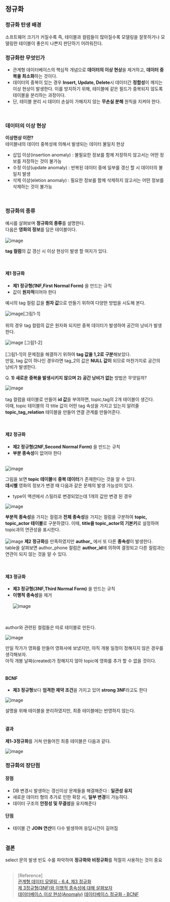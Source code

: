 ## 정규화

### 정규화 탄생 배경
소프트웨어 크기가 커질수록 즉, 테이블과 컬럼들이 많아질수록 모델링을 잘못하거나 모델링한 테이블이 좋은지 나쁜지 판단하기 어려워진다.
<br>

### 정규화란 무엇인가
- 관계형 데이터베이스의 핵심적 개념으로 **데이터의 이상 현상**을 제거하고, **데이터 중복을 최소화**하는 것이다.
- 데이터의 중복이 있는 경우 **Insert, Update, Delete**시
데이터간 **정합성**이 깨지는 이상 현상이 발생한다. 이를 방지하기 위해, 테이블에
같은 필드가 중복되지 않도록 테이블을 분리하는 과정이다.
- 단, 테이블 분리 시 데이터 손실이 가해지지 않는 **무손실 분해** 원칙을 지켜야 한다.

<br>

### 데이터의 이상 현상
**이상현상 이란?**
<Br>테이블내의 데이터 중복성에 의해서 발생되는 데이터 불일치 현상

- 삽입 이상(insertion anomaly) : 불필요한 정보를 함께 저장하지 않고서는 어떤 정보를 저장하는 것이 불가능
- 수정 이상(update anomaly) : 반복된 데이터 중에 일부를 갱신 할 시 데이터의 불일치 발생 
- 삭제 이상(eletion anomaly) : 필요한 정보를 함께 삭제하지 않고서는 어떤 정보를 삭제하는 것이 불가능

<br>

### 정규화의 종류
예시를 살펴보며 **정규화의 종류**를 설명한다.<br>
다음은 **영화의 정보**를 담은 테이블이다.<br><br>
![image](https://user-images.githubusercontent.com/43839951/203487828-abe1acb1-2e57-4463-b878-f72386241bf0.png)

**tag 컬럼**의 값 갱신 시 이상 현상이 발생 할 여지가 있다.

<br>

#### 제1 정규화
- **제1 정규형(1NF,First Normal Form)** 을 만드는 규칙
- 값이 **원자적**이어야 한다

예시의 tag 컬럼 값을 **원자 값**으로 만들기 위하여 다양한 방법을 시도해 본다.

![image](https://user-images.githubusercontent.com/43839951/203487863-26a512d2-fe73-4521-abfd-e4e8b1cad09d.png)[그림1-1]
<br><br>
위의 경우 tag 컬럼의 값은 원자화 되지만 중복 데이터가 발생하여 공간의 낭비가 발생한다.

![image](https://user-images.githubusercontent.com/43839951/203487885-52e56031-01a2-4b77-bff2-6e74cb81b2bf.png)
[그림1-2]<br><br>
[그림1-1]의 문제점을 해결하기 위하여 **tag 값을 1,2로 구분**해보았다.  
만일, tag 값이 하나인 경우라면 tag_2의 값은 
**NULL 값이** 되므로 마찬가지로 공간의 낭비가 발생한다.

Q. **1) 새로운 중복을 발생시키지 않으며  2) 공간 낭비가 없는** 방법은 무엇일까?

![image](https://user-images.githubusercontent.com/43839951/203487896-26c147e4-c861-4f4f-909d-2b348ad5ef84.png)<br><br>
tag 컬럼을 테이블로 만들어 **id 값**을 부여하면, topic,tag의 2개 테이블이 생긴다. <br>이때, topic 테이블의 각 title 값이 어떤 tag
속성을 가지고 있는지 알려줄 **topic_tag_relation** 테이블을 만들어 연결 관계를 만들어준다.

<br>

#### 제2 정규화
- **제2 정규형(2NF,Second Normal Form)** 을 만드는 규칙
- **부분 종속성**이 없어야 한다<br><br>

![image](https://user-images.githubusercontent.com/43839951/203487910-57602264-69ff-4e75-9dfb-4bc1cd542f5b.png)

그림을 보면 **topic 테이블**에 **중복 데이터**가 존재한다는 것을 알 수 있다.<br>
**데시벨** 영화의 정보가 변경 때 다음과 같은 문제의 발생 가능성이 있다.
- type이 액션에서 스릴러로 변경되었는데 1개의 값만 변경 된 경우

![image](https://user-images.githubusercontent.com/43839951/203487936-5addf44e-38b4-4ddc-ba08-24b546ac49b1.png)

**부분적 종속성**을 가지는 컬럼과 **전체 종속성**을 가지는 컬럼을 구분하여
**topic, topic_actor 테이블**로 구분하였다. 이때, **title을 topic_actor의 기본키**로 설정하여 topic과의 연관성을 표시한다.
<br><br>
![image](https://user-images.githubusercontent.com/43839951/203487990-82847420-1cc3-44e3-8ee5-c7d4ed743ba9.png)
**제2 정규화**를 만족하였지만 **author_** 에서 또 다른 **종속성**이 발생한다.<br>
table을 살펴보면 author_phone 컬럼은
**author_id**에 의하여 결정되고 다른 컬럼과는 연관이 되지 않는 것을 알 수 있다.

<br>

#### 제3 정규화
- **제3 정규형(3NF,Third Normal Form)** 을 만드는 규칙
- **이행적 종속성**을 제거
<br><br>
![image](https://user-images.githubusercontent.com/43839951/203488005-af8e87b5-2100-49f3-8cd1-2028ad7ce66c.png)

<br><br>
author와 관련된 컬럼들은 따로 테이블로 만든다.

![image](https://user-images.githubusercontent.com/43839951/203488027-cf50a9f2-d94e-4049-8ab6-23bdcb1b6b47.png)

만일 작가가 영화를 만들어 영화사에 보냈지만, 아직 개봉 일정이 정해지지 않은 경우를 생각해보자.<br>
아직 개봉 날짜(created)가 정해지지 않아 topic에 영화를 추가 할 수 없을 것이다.
<br><Br>

#### BCNF
- **제3 정규형**보다 **엄격한 제약 조건**을 가지고 있어 **strong 3NF**라고도 한다

![image](https://user-images.githubusercontent.com/43839951/203488063-2d344643-7b64-40f3-bbb3-9367ee7c80df.png)

설명을 위해 테이블을 분리하였지만, 최종 테이블에는 반영하지 않는다.<br><br>
#### 결과
**제1-3정규화**를 거쳐 만들어진 최종 테이블은 다음과 같다.

![image](https://user-images.githubusercontent.com/43839951/203488048-f48aeb6e-a259-40a1-8069-123c93dae645.png)

### 정규화의 장단점
#### 장점
- DB 변경시 발생하는 갱신이상 문제들을 해결해준다 : **일관성 유지**
- 새로운 데이터 형의 추가로 인한 확장 시, **일부 변경**이 가능하다.
- 데이터 구조의 **안정성 및 무결성**을 유지해준다
#### 단점
- 테이블 간 **JOIN 연산**이 다수 발생하여 응답시간이 길어짐
<br><br>
### 결론
select 문의 발생 빈도 수를 파악하여 **정규화와 비정규화**를 적절히 사용하는 것이 중요
<br><br>
>[Reference]<br>
>[관계형 데이터 모델링 - 6.4. 제3 정규화](https://www.youtube.com/watch?v=aS9FoCNlt3o)<br>
>[제 3정규형(3NF)와 이행적 종속성에 대해 살펴보자](https://jhnyang.tistory.com/360)<br>
>[데이터베이스 이상 현상(Anomaly)](https://1000hg.tistory.com/22)
>[데이터베이스 정규화 - BCNF](https://yaboong.github.io/database/2018/03/10/database-normalization-2/)
